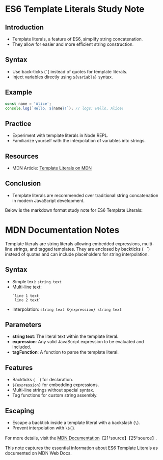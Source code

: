 # ES6 Template Literals Study Note

## Introduction
- Template literals, a feature of ES6, simplify string concatenation.
- They allow for easier and more efficient string construction.

## Syntax
- Use back-ticks (`` ` ``) instead of quotes for template literals.
- Inject variables directly using `${variable}` syntax.

## Example
```javascript
const name = 'Alice';
console.log(`Hello, ${name}!`); // logs: Hello, Alice!
```

## Practice
- Experiment with template literals in Node REPL.
- Familiarize yourself with the interpolation of variables into strings.

## Resources
- MDN Article: [Template Literals on MDN](https://developer.mozilla.org/en-US/docs/Web/JavaScript/Reference/Template_literals)

## Conclusion
- Template literals are recommended over traditional string concatenation in modern JavaScript development.

Below is the markdown format study note for ES6 Template Literals:

# MDN Documentation Notes

Template literals are string literals allowing embedded expressions, multi-line strings, and tagged templates. They are enclosed by backticks (` ` `) instead of quotes and can include placeholders for string interpolation.

## Syntax

- Simple text: `string text`
- Multi-line text:
  ```
  `line 1 text
   line 2 text`
  ```
- Interpolation: ``string text ${expression} string text``

## Parameters

- **string text**: The literal text within the template literal.
- **expression**: Any valid JavaScript expression to be evaluated and included.
- **tagFunction**: A function to parse the template literal.

## Features

- Backticks (` ` `) for declaration.
- `${expression}` for embedding expressions.
- Multi-line strings without special syntax.
- Tag functions for custom string assembly.

## Escaping

- Escape a backtick inside a template literal with a backslash (`\`).
- Prevent interpolation with `\${}`.

For more details, visit the [MDN Documentation](https://developer.mozilla.org/en-US/docs/Web/JavaScript/Reference/Template_literals)【21†source】【25†source】.


This note captures the essential information about ES6 Template Literals as documented on MDN Web Docs.